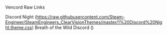 Vencord Raw Links

Discord Night (https://raw.githubusercontent.com/Steam-Engineer/SteamEngineers_ClearVisionThemes/master/1%20Discord%20Night.theme.css)
Breath of the Wild Discord ()
